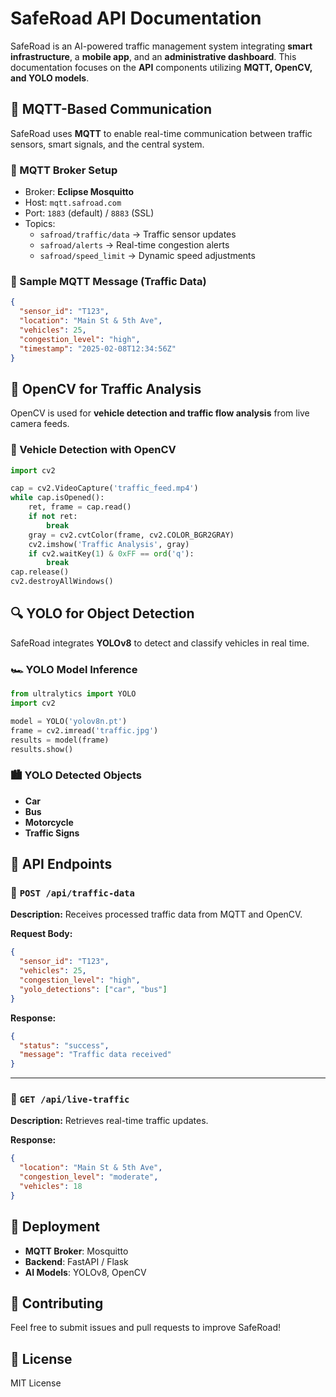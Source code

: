 # SafeRoad API Documentation

SafeRoad is an AI-powered traffic management system integrating **smart infrastructure**, a **mobile app**, and an **administrative dashboard**. This documentation focuses on the **API** components utilizing **MQTT, OpenCV, and YOLO models**.

## 📡 MQTT-Based Communication
SafeRoad uses **MQTT** to enable real-time communication between traffic sensors, smart signals, and the central system.

### 🔧 MQTT Broker Setup
- Broker: **Eclipse Mosquitto**
- Host: `mqtt.safroad.com`
- Port: `1883` (default) / `8883` (SSL)
- Topics:
  - `safroad/traffic/data` → Traffic sensor updates
  - `safroad/alerts` → Real-time congestion alerts
  - `safroad/speed_limit` → Dynamic speed adjustments

### 📝 Sample MQTT Message (Traffic Data)
```json
{
  "sensor_id": "T123",
  "location": "Main St & 5th Ave",
  "vehicles": 25,
  "congestion_level": "high",
  "timestamp": "2025-02-08T12:34:56Z"
}
```

## 🎥 OpenCV for Traffic Analysis
OpenCV is used for **vehicle detection and traffic flow analysis** from live camera feeds.

### 🚗 Vehicle Detection with OpenCV
```python
import cv2

cap = cv2.VideoCapture('traffic_feed.mp4')
while cap.isOpened():
    ret, frame = cap.read()
    if not ret:
        break
    gray = cv2.cvtColor(frame, cv2.COLOR_BGR2GRAY)
    cv2.imshow('Traffic Analysis', gray)
    if cv2.waitKey(1) & 0xFF == ord('q'):
        break
cap.release()
cv2.destroyAllWindows()
```

## 🔍 YOLO for Object Detection
SafeRoad integrates **YOLOv8** to detect and classify vehicles in real time.

### 🏎 YOLO Model Inference
```python
from ultralytics import YOLO
import cv2

model = YOLO('yolov8n.pt')
frame = cv2.imread('traffic.jpg')
results = model(frame)
results.show()
```

### 🏙 YOLO Detected Objects
- **Car**
- **Bus**
- **Motorcycle**
- **Traffic Signs**

## 🚀 API Endpoints
### 📌 `POST /api/traffic-data`
**Description:** Receives processed traffic data from MQTT and OpenCV.

**Request Body:**
```json
{
  "sensor_id": "T123",
  "vehicles": 25,
  "congestion_level": "high",
  "yolo_detections": ["car", "bus"]
}
```

**Response:**
```json
{
  "status": "success",
  "message": "Traffic data received"
}
```

---
### 📌 `GET /api/live-traffic`
**Description:** Retrieves real-time traffic updates.

**Response:**
```json
{
  "location": "Main St & 5th Ave",
  "congestion_level": "moderate",
  "vehicles": 18
}
```

## 📡 Deployment
- **MQTT Broker**: Mosquitto
- **Backend**: FastAPI / Flask
- **AI Models**: YOLOv8, OpenCV

## 🔗 Contributing
Feel free to submit issues and pull requests to improve SafeRoad!

## 📜 License
MIT License
